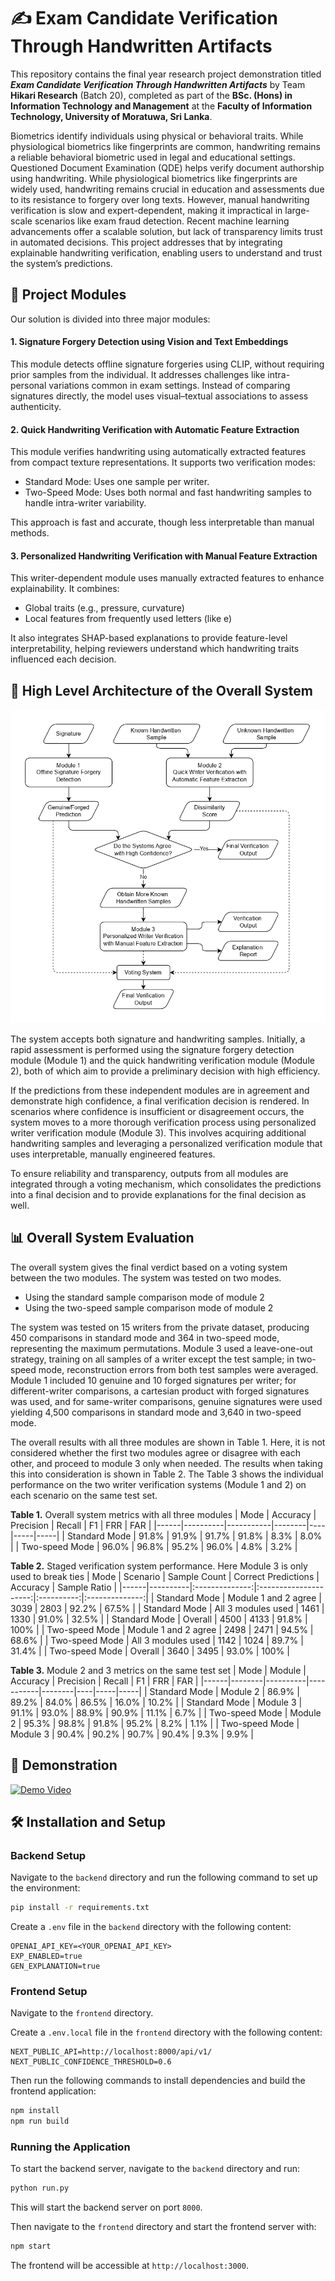 # ✍️ Exam Candidate Verification Through Handwritten Artifacts

This repository contains the final year research project demonstration titled **_Exam Candidate Verification Through Handwritten Artifacts_** by Team **Hikari Research** (Batch 20), completed as part of the **BSc. (Hons) in Information Technology and Management** at the **Faculty of Information Technology, University of Moratuwa, Sri Lanka**.

Biometrics identify individuals using physical or behavioral traits. While physiological biometrics like fingerprints are common, handwriting remains a reliable behavioral biometric used in legal and educational settings. Questioned Document Examination (QDE) helps verify document authorship using handwriting. While physiological biometrics like fingerprints are widely used, handwriting remains crucial in education and assessments due to its resistance to forgery over long texts. However, manual handwriting verification is slow and expert-dependent, making it impractical in large-scale scenarios like exam fraud detection. Recent machine learning advancements offer a scalable solution, but lack of transparency limits trust in automated decisions. This project addresses that by integrating explainable handwriting verification, enabling users to understand and trust the system’s predictions.

## 🧩 Project Modules

Our solution is divided into three major modules:

#### 1. **Signature Forgery Detection using Vision and Text Embeddings**

This module detects offline signature forgeries using CLIP, without requiring prior samples from the individual. It addresses challenges like intra-personal variations common in exam settings. Instead of comparing signatures directly, the model uses visual–textual associations to assess authenticity.

#### 2. **Quick Handwriting Verification with Automatic Feature Extraction**

This module verifies handwriting using automatically extracted features from compact texture representations. It supports two verification modes:

- Standard Mode: Uses one sample per writer.
- Two-Speed Mode: Uses both normal and fast handwriting samples to handle intra-writer variability.

This approach is fast and accurate, though less interpretable than manual methods.

#### 3. **Personalized Handwriting Verification with Manual Feature Extraction**

This writer-dependent module uses manually extracted features to enhance explainability. It combines:

- Global traits (e.g., pressure, curvature)
- Local features from frequently used letters (like e)

It also integrates SHAP-based explanations to provide feature-level interpretability, helping reviewers understand which handwriting traits influenced each decision.

## 📐 High Level Architecture of the Overall System

<p align='center'>
  <img src="assets/highlevel-architecture.jpg" alt="System Architecture" width="600"/>
</p>

The system accepts both signature and handwriting samples. Initially, a rapid assessment is performed using the signature forgery detection module (Module 1) and the quick handwriting verification module (Module 2), both of which aim to provide a preliminary decision with high efficiency.

If the predictions from these independent modules are in agreement and demonstrate high confidence, a final verification decision is rendered. In scenarios where confidence is insufficient or disagreement occurs, the system moves to a more thorough verification process using personalized writer verification module (Module 3). This involves acquiring additional handwriting samples and leveraging a personalized verification module that uses interpretable, manually engineered features.

To ensure reliability and transparency, outputs from all modules are integrated through a voting mechanism, which consolidates the predictions into a final decision and to provide explanations for the final decision as well.

## 📊 Overall System Evaluation

The overall system gives the final verdict based on a voting system between the two modules. The system was tested on two modes.
- Using the standard sample comparison mode of module 2
- Using the two-speed sample comparison mode of module 2

The system was tested on 15 writers from the private dataset, producing 450 comparisons in standard mode and 364 in two-speed mode, representing the maximum permutations. Module 3 used a leave-one-out strategy, training on all samples of a writer except the test sample; in two-speed mode, reconstruction errors from both test samples were averaged. Module 1 included 10 genuine and 10 forged signatures per writer; for different-writer comparisons, a cartesian product with forged signatures was used, and for same-writer comparisons, genuine signatures were used yielding 4,500 comparisons in standard mode and 3,640 in two-speed mode.

The overall results with all three modules are shown in Table 1. Here, it is not considered whether the first two modules agree or disagree with each other, and proceed to module 3 only when needed. The results when taking this into consideration is shown in Table 2. The Table 3 shows the individual performance on the two writer verification systems (Module 1 and 2) on each scenario on the same test set.
 
**Table 1.** Overall system metrics with all three modules
| Mode | Accuracy | Precision | Recall | F1 | FRR | FAR |
|------|----------|-----------|--------|----|-----|-----|
| Standard Mode | 91.8% | 91.9% | 91.7% | 91.8% | 8.3% | 8.0% |
| Two-speed Mode | 96.0% | 96.8% | 95.2% | 96.0% | 4.8% | 3.2% |


**Table 2.** Staged verification system performance. Here Module 3 is only used to break ties
| Mode | Scenario | Sample Count | Correct Predictions | Accuracy | Sample Ratio |
|------|----------|:--------------:|:---------------------:|:----------:|:--------------:|
| Standard Mode | Module 1 and 2 agree | 3039 | 2803 | 92.2% | 67.5% |
| Standard Mode | All 3 modules used | 1461 | 1330 | 91.0% | 32.5% |
| Standard Mode | Overall | 4500 | 4133 | 91.8% | 100% |
| Two-speed Mode | Module 1 and 2 agree | 2498 | 2471 | 94.5% | 68.6% |
| Two-speed Mode | All 3 modules used | 1142 | 1024 | 89.7% | 31.4% |
| Two-speed Mode | Overall | 3640 | 3495 | 93.0% | 100% |

**Table 3.** Module 2 and 3 metrics on the same test set
| Mode | Module | Accuracy | Precision | Recall | F1 | FRR | FAR |
|------|--------|----------|-----------|--------|----|-----|-----|
| Standard Mode | Module 2 | 86.9% | 89.2% | 84.0% | 86.5% | 16.0% | 10.2% |
| Standard Mode | Module 3 | 91.1% | 93.0% | 88.9% | 90.9% | 11.1% | 6.7% |
| Two-speed Mode | Module 2 | 95.3% | 98.8% | 91.8% | 95.2% | 8.2% | 1.1% |
| Two-speed Mode | Module 3 | 90.4% | 90.2% | 90.7% | 90.4% | 9.3% | 9.9% |

## 🎥 Demonstration

[![Demo Video](https://img.youtube.com/vi/rQLoM4VjMiI/0.jpg)](https://www.youtube.com/watch?v=rQLoM4VjMiI)

## 🛠️ Installation and Setup

### Backend Setup

Navigate to the `backend` directory and run the following command to set up the environment:

```bash
pip install -r requirements.txt
```

Create a `.env` file in the `backend` directory with the following content:

```plaintext
OPENAI_API_KEY=<YOUR_OPENAI_API_KEY>
EXP_ENABLED=true
GEN_EXPLANATION=true
```

### Frontend Setup

Navigate to the `frontend` directory.

Create a `.env.local` file in the `frontend` directory with the following content:

```plaintext
NEXT_PUBLIC_API=http://localhost:8000/api/v1/
NEXT_PUBLIC_CONFIDENCE_THRESHOLD=0.6
```

Then run the following commands to install dependencies and build the frontend application:

```bash
npm install
npm run build
```

### Running the Application

To start the backend server, navigate to the `backend` directory and run:

```bash
python run.py
```
This will start the backend server on port `8000`.



Then navigate to the `frontend` directory and start the frontend server with:

```bash
npm start
```

The frontend will be accessible at `http://localhost:3000`.
